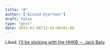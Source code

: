 ```yaml
---
title: "#"
author: ["Eivind Hjertnes"]
draft: false
type: "post"
date: 2019-01-06T12:43:08+01:00
---
```


Liked: [I'll
be sticking with the HHKB -- Jack Baty](https://jack.baty.net/2019/ill-be-sticking-with-the-hhkb/)
